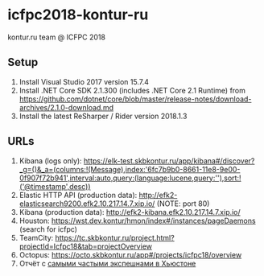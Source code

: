 # icfpc2018-kontur-ru
kontur.ru team @ ICFPC 2018

## Setup
1. Install Visual Studio 2017 version 15.7.4
1. Install .NET Core SDK 2.1.300 (includes .NET Core 2.1 Runtime) from https://github.com/dotnet/core/blob/master/release-notes/download-archives/2.1.0-download.md
1. Install the latest ReSharper / Rider version 2018.1.3

## URLs

1. Kibana (logs only): https://elk-test.skbkontur.ru/app/kibana#/discover?_g=()&_a=(columns:!(Message),index:'6fc7b9b0-8661-11e8-9e00-0f907f72b941',interval:auto,query:(language:lucene,query:''),sort:!('@timestamp',desc))
1. Elastic HTTP API (production data): http://efk2-elasticsearch9200.efk2.10.217.14.7.xip.io/ (NOTE: port 80)
1. Kibana (production data): http://efk2-kibana.efk2.10.217.14.7.xip.io/
1. Houston: https://wst.dev.kontur/hmon/index#/instances/pageDaemons (search for icfpc)
1. TeamCity: https://tc.skbkontur.ru/project.html?projectId=Icfpc18&tab=projectOverview
1. Octopus: https://octo.skbkontur.ru/app#/projects/icfpc18/overview
1. Отчёт с [самыми частыми экспешнами в Хьюстоне](http://efk2-kibana.efk2.10.217.14.7.xip.io/app/kibana#/visualize/edit/8af3ee80-8dd6-11e8-a15c-8df4033ed8a0?_g=(refreshInterval%3A(display%3AOff%2Cpause%3A!f%2Cvalue%3A0)%2Ctime%3A(from%3Anow-4h%2Cmode%3Aquick%2Cto%3Anow)))
